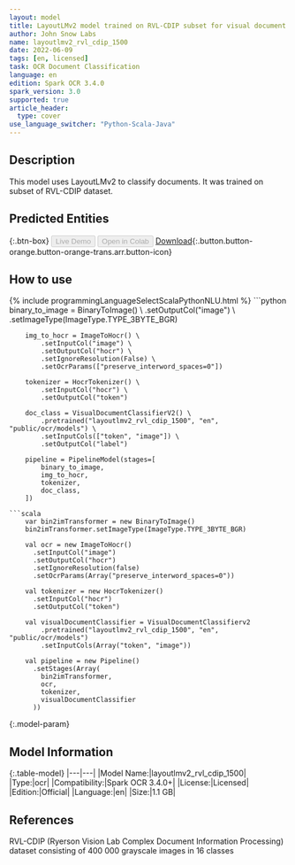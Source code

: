 ```yaml
---
layout: model
title: LayoutLMv2 model trained on RVL-CDIP subset for visual document classification
author: John Snow Labs
name: layoutlmv2_rvl_cdip_1500
date: 2022-06-09
tags: [en, licensed]
task: OCR Document Classification
language: en
edition: Spark OCR 3.4.0
spark_version: 3.0
supported: true
article_header:
  type: cover
use_language_switcher: "Python-Scala-Java"
---
```


## Description

This model uses LayoutLMv2 to classify documents. It was trained on subset of RVL-CDIP dataset.

## Predicted Entities



{:.btn-box}
<button class="button button-orange" disabled>Live Demo</button>
<button class="button button-orange" disabled>Open in Colab</button>
[Download](https://s3.amazonaws.com/auxdata.johnsnowlabs.com/clinical/ocr/layoutlmv2_rvl_cdip_1500_en_3.4.0_3.0_1654797254579.zip){:.button.button-orange.button-orange-trans.arr.button-icon}

## How to use



<div class="tabs-box" markdown="1">
{% include programmingLanguageSelectScalaPythonNLU.html %}
```python
        binary_to_image = BinaryToImage() \
            .setOutputCol("image") \
            .setImageType(ImageType.TYPE_3BYTE_BGR)

        img_to_hocr = ImageToHocr() \
            .setInputCol("image") \
            .setOutputCol("hocr") \
            .setIgnoreResolution(False) \
            .setOcrParams(["preserve_interword_spaces=0"])

        tokenizer = HocrTokenizer() \
            .setInputCol("hocr") \
            .setOutputCol("token")

        doc_class = VisualDocumentClassifierV2() \
            .pretrained("layoutlmv2_rvl_cdip_1500", "en", "public/ocr/models") \
            .setInputCols(["token", "image"]) \
            .setOutputCol("label")

        pipeline = PipelineModel(stages=[
            binary_to_image,
            img_to_hocr,
            tokenizer,
            doc_class,
        ])
```
```scala
    var bin2imTransformer = new BinaryToImage()
    bin2imTransformer.setImageType(ImageType.TYPE_3BYTE_BGR)

    val ocr = new ImageToHocr()
      .setInputCol("image")
      .setOutputCol("hocr")
      .setIgnoreResolution(false)
      .setOcrParams(Array("preserve_interword_spaces=0"))

    val tokenizer = new HocrTokenizer()
      .setInputCol("hocr")
      .setOutputCol("token")

    val visualDocumentClassifier = VisualDocumentClassifierv2
        .pretrained("layoutlmv2_rvl_cdip_1500", "en", "public/ocr/models")
        .setInputCols(Array("token", "image"))

    val pipeline = new Pipeline()
      .setStages(Array(
        bin2imTransformer,
        ocr,
        tokenizer,
        visualDocumentClassifier
      ))

```
</div>

{:.model-param}
## Model Information

{:.table-model}
|---|---|
|Model Name:|layoutlmv2_rvl_cdip_1500|
|Type:|ocr|
|Compatibility:|Spark OCR 3.4.0+|
|License:|Licensed|
|Edition:|Official|
|Language:|en|
|Size:|1.1 GB|

## References

RVL-CDIP (Ryerson Vision Lab Complex Document Information Processing) dataset consisting of 400 000 grayscale images in 16 classes